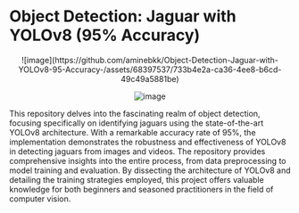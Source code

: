 # Object Detection: Jaguar with YOLOv8 (95% Accuracy)

<div align="center">
![image](https://github.com/aminebkk/Object-Detection-Jaguar-with-YOLOv8-95-Accuracy-/assets/68397537/733b4e2a-ca36-4ee8-b6cd-49c49a5881be)

![image](https://github.com/aminebkk/Object-Detection-Jaguar-with-YOLOv8-95-Accuracy-/assets/68397537/0353d37f-0612-4c96-9ef2-13c096059bcb)
</div>



This repository delves into the fascinating realm of object detection, focusing specifically on identifying jaguars using the state-of-the-art YOLOv8 architecture. With a remarkable accuracy rate of 95%, the implementation demonstrates the robustness and effectiveness of YOLOv8 in detecting jaguars from images and videos. The repository provides comprehensive insights into the entire process, from data preprocessing to model training and evaluation. By dissecting the architecture of YOLOv8 and detailing the training strategies employed, this project offers valuable knowledge for both beginners and seasoned practitioners in the field of computer vision.
